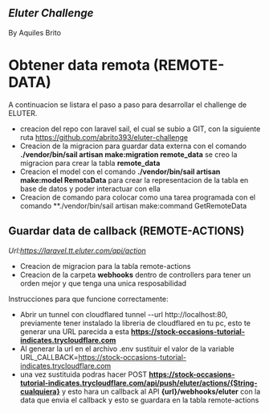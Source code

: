 ## _Eluter Challenge_
By Aquiles Brito
# Obtener data remota (REMOTE-DATA)

A continuacion se listara el paso a paso para desarrollar el challenge de ELUTER.

- creacion del repo con laravel sail, el cual se subio a GIT, con la siguiente ruta https://github.com/abrito393/eluter-challenge
- Creacion de la migracion para guardar data externa con el comando **./vendor/bin/sail artisan make:migration remote_data** se creo la migracion para crear la tabla **remote_data**
- Creacion el model con el comando **./vendor/bin/sail artisan make:model RemotaData** para crear la representacion de la tabla en base de datos y poder interactuar con ella
- Creacion de comando para colocar como una tarea programada con el comando **./vendor/bin/sail artisan make:command GetRemoteData





## Guardar data de callback (REMOTE-ACTIONS)
_Url:https://laravel.tt.eluter.com/api/action_

- Creacion de migracion para la tabla remote-actions
- Creacion de la carpeta **webhooks** dentro de controllers para tener un orden mejor y que tenga una unica resposabilidad

Instrucciones para que funcione correctamente:

- Abrir un tunnel con cloudflared tunnel --url http://localhost:80, previamente tener instalado la libreria de cloudflared en tu pc, esto te generar una URL parecida a esta **https://stock-occasions-tutorial-indicates.trycloudflare.com**
- Al generar la url en el archivo .env sustituir el valor de la variable URL_CALLBACK=https://stock-occasions-tutorial-indicates.trycloudflare.com
- una vez sustituida podras hacer POST **https://stock-occasions-tutorial-indicates.trycloudflare.com/api/push/eluter/actions/{String-cualquiera}** y esto hara un callback al API **{url}/webhooks/eluter** con la data que envia el callback y esto se guardara en la tabla remote-actions
